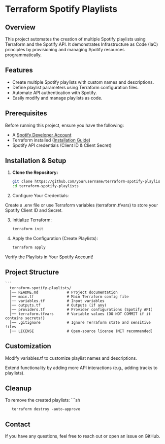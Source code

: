 # Terraform Spotify Playlists

## Overview

This project automates the creation of multiple Spotify playlists using Terraform and the Spotify API. It demonstrates Infrastructure as Code (IaC) principles by provisioning and managing Spotify resources programmatically.

## Features

- Create multiple Spotify playlists with custom names and descriptions.
- Define playlist parameters using Terraform configuration files.
- Automate API authentication with Spotify.
- Easily modify and manage playlists as code.

## Prerequisites

Before running this project, ensure you have the following:

- A [Spotify Developer Account](https://developer.spotify.com/)
- Terraform installed ([Installation Guide](https://developer.hashicorp.com/terraform/tutorials/aws-get-started/install-cli))
- Spotify API credentials (Client ID & Client Secret)

## Installation & Setup

1. **Clone the Repository:**

   ```sh
   git clone https://github.com/yourusername/terraform-spotify-playlists.git
   cd terraform-spotify-playlists

2. Configure Your Credentials:

Create a .env file or use Terraform variables (terraform.tfvars) to store your Spotify Client ID and Secret.

3. Initialize Terraform:
   ```sh
   terraform init

4. Apply the Configuration (Create Playlists):
    ```sh
   terraform apply
Verify the Playlists in Your Spotify Account!

## Project Structure

    ```
      terraform-spotify-playlists/
      │── README.md             # Project documentation
      │── main.tf               # Main Terraform config file
      │── variables.tf          # Input variables
      │── outputs.tf            # Outputs (if any)
      │── providers.tf          # Provider configurations (Spotify API)
      │── terraform.tfvars      # Variable values (DO NOT COMMIT if it contains secrets!)
      │── .gitignore            # Ignore Terraform state and sensitive files
      │── LICENSE               # Open-source license (MIT recommended)


## Customization

Modify variables.tf to customize playlist names and descriptions.

Extend functionality by adding more API interactions (e.g., adding tracks to playlists).

## Cleanup

To remove the created playlists:
      ```sh
  
       terraform destroy -auto-approve

## Contact

If you have any questions, feel free to reach out or open an issue on GitHub.



